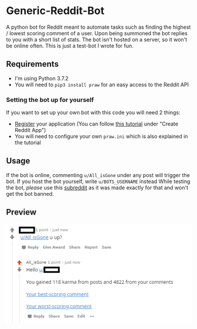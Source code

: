 # Generic-Reddit-Bot

A python bot for Reddit meant to automate tasks such as finding the highest / lowest scoring comment of a user.
Upon being summoned the bot replies to you with a short list of stats.
The bot isn't hosted on a server, so it won't be online often. This is just a test-bot I wrote for fun.

## Requirements
* I'm using Python 3.7.2
* You will need to `pip3 install praw` for an easy access to the Reddit API

### Setting the bot up for yourself
If you want to set up your own bot with this code you will need 2 things:
* [Register](https://www.reddit.com/prefs/apps/) your application (You can follow [this tutorial](https://www.pythonforengineers.com/build-a-reddit-bot-part-1/) under "Create Reddit App")
* You will need to configure your own `praw.ini` which is also explained in the tutorial

## Usage
If the bot is online, commenting `u/All_isGone` under any post will trigger the bot.
If you host the bot yourself, write `u/BOTS_USERNAME` instead
While testing the bot, *please* use this [subreddit](https://www.reddit.com/r/pythonforengineers/) as it was made exactly for that and won't get the bot banned.

## Preview

![PreviewPic](https://github.com/AlEscher/Generic-Reddit-Bot/blob/master/preview.png)